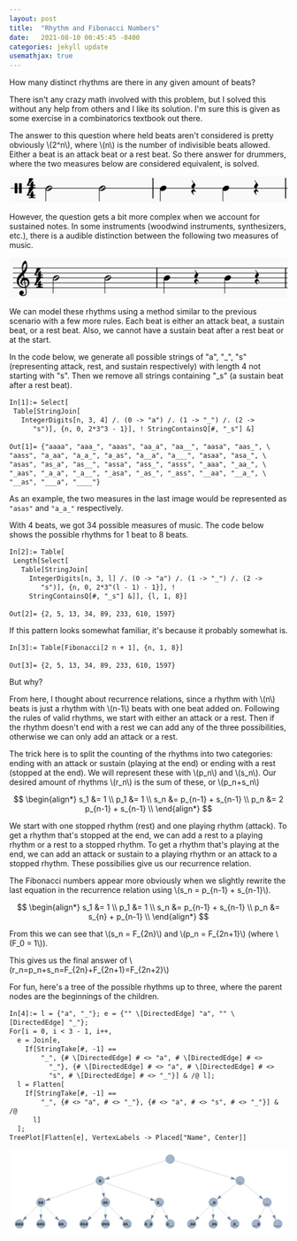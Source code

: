 ```yaml
---
layout: post
title:  "Rhythm and Fibonacci Numbers"
date:   2021-08-10 00:45:45 -0400
categories: jekyll update
usemathjax: true
---
```


How many distinct rhythms are there in any given amount of beats?

There isn't any crazy math involved with this problem, but I solved this without any help from others and I like its solution. I'm sure this is given as some exercise in a combinatorics textbook out there.



The answer to this question where held beats aren't considered is pretty obviously \\(2^n\\), where \\(n\\) is the number of indivisible beats allowed. Either a beat is an attack beat or a rest beat. So there answer for drummers, where the two measures below are considered equivalent, is solved.

![Equivalent measures for drummers](/assets/img/drumrhythm.png)

However, the question gets a bit more complex when we account for sustained notes. In some instruments (woodwind instruments, synthesizers, etc.), there is a audible distinction between the following two measures of music.

![These measures are different for non-drummers](/assets/img/saxrhythm.png)

We can model these rhythms using a method similar to the previous scenario with a few more rules. Each beat is either an attack beat, a sustain beat, or a rest beat. Also, we cannot have a sustain beat after a rest beat or at the start.

In the code below, we generate all possible strings of "a", "\_", "s" (representing attack, rest, and sustain respectively) with length 4 not starting with "s". Then we remove all strings containing "\_s" (a sustain beat after a rest beat).

~~~
In[1]:= Select[
 Table[StringJoin[
   IntegerDigits[n, 3, 4] /. (0 -> "a") /. (1 -> "_") /. (2 -> 
      "s")], {n, 0, 2*3^3 - 1}], ! StringContainsQ[#, "_s"] &]

Out[1]= {"aaaa", "aaa_", "aaas", "aa_a", "aa__", "aasa", "aas_", \
"aass", "a_aa", "a_a_", "a_as", "a__a", "a___", "asaa", "asa_", \
"asas", "as_a", "as__", "assa", "ass_", "asss", "_aaa", "_aa_", \
"_aas", "_a_a", "_a__", "_asa", "_as_", "_ass", "__aa", "__a_", \
"__as", "___a", "____"}
~~~

As an example, the two measures in the last image would be represented as `"asas"` and `"a_a_"` respectively.

With 4 beats, we got 34 possible measures of music. The code below shows the possible rhythms for 1 beat to 8 beats.

~~~
In[2]:= Table[
 Length[Select[
   Table[StringJoin[
     IntegerDigits[n, 3, l] /. (0 -> "a") /. (1 -> "_") /. (2 -> 
        "s")], {n, 0, 2*3^(l - 1) - 1}], ! 
     StringContainsQ[#, "_s"] &]], {l, 1, 8}]

Out[2]= {2, 5, 13, 34, 89, 233, 610, 1597}
~~~

If this pattern looks somewhat familiar, it's because it probably somewhat is.

~~~
In[3]:= Table[Fibonacci[2 n + 1], {n, 1, 8}]

Out[3]= {2, 5, 13, 34, 89, 233, 610, 1597}
~~~

But why?

From here, I thought about recurrence relations, since a rhythm with \\(n\\) beats is just a rhythm with \\(n-1\\) beats with one beat added on. Following the rules of valid rhythms, we start with either an attack or a rest. Then if the rhythm doesn't end with a rest we can add any of the three possibilities, otherwise we can only add an attack or a rest.

The trick here is to split the counting of the rhythms into two categories: ending with an attack or sustain (playing at the end) or ending with a rest (stopped at the end). We will represent these with \\(p\_n\\) and \\(s\_n\\). Our desired amount of rhythms \\(r_n\\) is the sum of these, or \\(p\_n+s\_n\\)

$$
\begin{align*}
s_1 &= 1 \\
p_1 &= 1 \\
s_n &= p_{n-1} + s_{n-1} \\
p_n &= 2 p_{n-1} + s_{n-1} \\
\end{align*}
$$

We start with one stopped rhythm (rest) and one playing rhythm (attack). To get a rhythm that's stopped at the end, we can add a rest to a playing rhythm or a rest to a stopped rhythm. To get a rhythm that's playing at the end, we can add an attack or sustain to a playing rhythm or an attack to a stopped rhythm. These possibilies give us our recurrence relation.

The Fibonacci numbers appear more obviously when we slightly rewrite the last equation in the recurrence relation using \\(s\_n = p\_{n-1} + s\_{n-1}\\).

$$
\begin{align*}
s_1 &= 1 \\
p_1 &= 1 \\
s_n &= p_{n-1} + s_{n-1} \\
p_n &= s_{n} + p_{n-1} \\
\end{align*}
$$

From this we can see that \\(s_n = F_{2n}\\) and \\(p_n = F_{2n+1}\\) (where \\(F_0 = 1\\)).

This gives us the final answer of \\(r_n=p_n+s_n=F_{2n}+F_{2n+1}=F_{2n+2}\\)

For fun, here's a tree of the possible rhythms up to three, where the parent nodes are the beginnings of the children.
~~~
In[4]:= l = {"a", "_"}; e = {"" \[DirectedEdge] "a", "" \[DirectedEdge] "_"};
For[i = 0, i < 3 - 1, i++,
  e = Join[e, 
    If[StringTake[#, -1] == 
        "_", {# \[DirectedEdge] # <> "a", # \[DirectedEdge] # <> 
          "_"}, {# \[DirectedEdge] # <> "a", # \[DirectedEdge] # <> 
          "s", # \[DirectedEdge] # <> "_"}] & /@ l];
  l = Flatten[
    If[StringTake[#, -1] == 
        "_", {# <> "a", # <> "_"}, {# <> "a", # <> "s", # <> "_"}] & /@
      l]
  ];
TreePlot[Flatten[e], VertexLabels -> Placed["Name", Center]]
~~~

![Rhythm Tree](/assets/img/rhythmtree.png)

